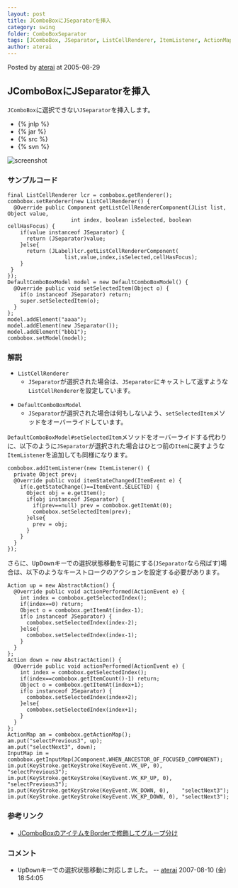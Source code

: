 ```yaml
---
layout: post
title: JComboBoxにJSeparatorを挿入
category: swing
folder: ComboBoxSeparator
tags: [JComboBox, JSeparator, ListCellRenderer, ItemListener, ActionMap, InputMap]
author: aterai
---
```


Posted by [aterai](http://terai.xrea.jp/aterai.html) at 2005-08-29

## JComboBoxにJSeparatorを挿入
`JComboBox`に選択できない`JSeparator`を挿入します。

- {% jnlp %}
- {% jar %}
- {% src %}
- {% svn %}

<!-- dummy comment line for breaking list -->

![screenshot](https://lh3.googleusercontent.com/_9Z4BYR88imo/TQTJt9fH4ZI/AAAAAAAAAU0/c9vovQi9Jvo/s800/ComboBoxSeparator.png)

### サンプルコード
<pre class="prettyprint"><code>final ListCellRenderer lcr = combobox.getRenderer();
combobox.setRenderer(new ListCellRenderer() {
  @Override public Component getListCellRendererComponent(JList list, Object value,
                    int index, boolean isSelected, boolean cellHasFocus) {
    if(value instanceof JSeparator) {
      return (JSeparator)value;
    }else{
      return (JLabel)lcr.getListCellRendererComponent(
                  list,value,index,isSelected,cellHasFocus);
    }
 }
});
DefaultComboBoxModel model = new DefaultComboBoxModel() {
  @Override public void setSelectedItem(Object o) {
    if(o instanceof JSeparator) return;
    super.setSelectedItem(o);
  }
};
model.addElement("aaaa");
model.addElement(new JSeparator());
model.addElement("bbb1");
combobox.setModel(model);
</code></pre>

### 解説
- `ListCellRenderer`
    - `JSeparator`が選択された場合は、`JSeparator`にキャストして返すような`ListCellRenderer`を設定しています。

<!-- dummy comment line for breaking list -->

- `DefaultComboBoxModel`
    - `JSeparator`が選択された場合は何もしないよう、`setSelectedItem`メソッドをオーバーライドしています。

<!-- dummy comment line for breaking list -->

`DefaultComboBoxModel#setSelectedItem`メソッドをオーバーライドする代わりに、以下のように`JSeparator`が選択された場合はひとつ前の`Item`に戻すような`ItemListener`を追加しても同様になります。

<pre class="prettyprint"><code>combobox.addItemListener(new ItemListener() {
  private Object prev;
  @Override public void itemStateChanged(ItemEvent e) {
    if(e.getStateChange()==ItemEvent.SELECTED) {
      Object obj = e.getItem();
      if(obj instanceof JSeparator) {
        if(prev==null) prev = combobox.getItemAt(0);
        combobox.setSelectedItem(prev);
      }else{
        prev = obj;
      }
    }
  }
});
</code></pre>

さらに、<kbd>Up</kbd><kbd>Down</kbd>キーでの選択状態移動を可能にする(`JSeparator`なら飛ばす)場合は、以下のようなキーストロークのアクションを設定する必要があります。

<pre class="prettyprint"><code>Action up = new AbstractAction() {
  @Override public void actionPerformed(ActionEvent e) {
    int index = combobox.getSelectedIndex();
    if(index==0) return;
    Object o = combobox.getItemAt(index-1);
    if(o instanceof JSeparator) {
      combobox.setSelectedIndex(index-2);
    }else{
      combobox.setSelectedIndex(index-1);
    }
  }
};
Action down = new AbstractAction() {
  @Override public void actionPerformed(ActionEvent e) {
    int index = combobox.getSelectedIndex();
    if(index==combobox.getItemCount()-1) return;
    Object o = combobox.getItemAt(index+1);
    if(o instanceof JSeparator) {
      combobox.setSelectedIndex(index+2);
    }else{
      combobox.setSelectedIndex(index+1);
    }
  }
};
ActionMap am = combobox.getActionMap();
am.put("selectPrevious3", up);
am.put("selectNext3", down);
InputMap im = combobox.getInputMap(JComponent.WHEN_ANCESTOR_OF_FOCUSED_COMPONENT);
im.put(KeyStroke.getKeyStroke(KeyEvent.VK_UP, 0),      "selectPrevious3");
im.put(KeyStroke.getKeyStroke(KeyEvent.VK_KP_UP, 0),   "selectPrevious3");
im.put(KeyStroke.getKeyStroke(KeyEvent.VK_DOWN, 0),    "selectNext3");
im.put(KeyStroke.getKeyStroke(KeyEvent.VK_KP_DOWN, 0), "selectNext3");
</code></pre>

### 参考リンク
- [JComboBoxのアイテムをBorderで修飾してグループ分け](http://terai.xrea.jp/Swing/BorderSeparator.html)

<!-- dummy comment line for breaking list -->

### コメント
- <kbd>Up</kbd><kbd>Down</kbd>キーでの選択状態移動に対応しました。 -- [aterai](http://terai.xrea.jp/aterai.html) 2007-08-10 (金) 18:54:05

<!-- dummy comment line for breaking list -->

